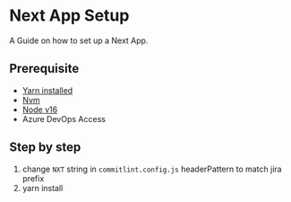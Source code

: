 # Next App Setup

A Guide on how to set up a Next App.

## Prerequisite

- [Yarn installed](https://yarnpkg.com/getting-started/install)
- [Nvm](https://github.com/nvm-sh/nvm#installing-and-updating)
- [Node v16](https://github.com/nvm-sh/nvm#usage)
- Azure DevOps Access

## Step by step

1. change `NXT` string in `commitlint.config.js` headerPattern to match jira
   prefix
2. yarn install
